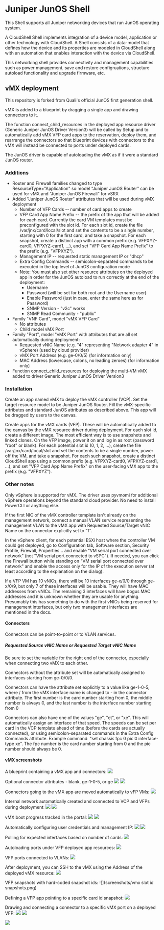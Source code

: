 # Juniper JunOS Shell

This Shell supports all Juniper networking devices that run JunOS operating system.

A CloudShell Shell implements integration of a device model, application or other technology with CloudShell. A Shell consists of a data-model that defines how the device and its properties are modeled in CloudShell along with an automation that enables interaction with the device via CloudShell.

This networking shell provides connectivity and management capabilities such as power management, save and restore configruations, structure autoload functionality and upgrade firmware, etc.

## vMX deployment

This repository is forked from Quali's official JunOS first generation shell.

vMX is added to a blueprint by dragging a single app and drawing connectors to it. 

The function connect_child_resources in the deployed app resource driver (Generic Juniper JunOS Driver Version3) will be called by Setup and to automatically add vMX VFP card apps to the reservation, deploy them, and rearrange the connectors so that blueprint devices with connectors to the vMX will instead be connected to ports under deployed cards.

The JunOS driver is capable of autoloading the vMX as if it were a standard JunOS router.

### Additions
- Router and Firewall families changed to type ResourceType="Application" so model "Juniper JunOS Router" can be used for vMX and "Juniper JunOS Firewall" for vSRX
- Added "Juniper JunOS Router" attributes that will be used during vMX deployment
  - Number of VFP Cards -- number of card apps to create
  - VFP Card App Name Prefix -- the prefix of the app that will be added for each card. Currently the card VM templates must be preconfigured with the slot id. For each slot id, create the file /var/jnx/card/local/slot and set the contents to be a single number, starting with 0 for the first card, and take a snapshot. For each snapshot, create a distinct app with a common prefix (e.g. VFPXYZ-card0, VFPXYZ-card1, ...), and set "VFP Card App Name Prefix" to the prefix (e.g. "VFPXYZ").
  - Management IP -- requested static management IP or "dhcp"
  - Extra Config Commands -- semicolon-separated commands to be executed in the top level of JunOS configuration mode
  - Note: You must also set other resource attributes on the deployed app in order for the JunOS autoload to run correctly at the end of the deployment:
    - Username
    - Password (will be set for both root and the Username user)
    - Enable Password (just in case, enter the same here as for Password)
    - SNMP Version - "v2c" works
    - SNMP Read Community - "public"
- Family "VNF Card", model "vMX VFP Card"
  - No attributes
  - Child model vMX Port
- Family "Port", model "vMX Port" with attributes that are all set automatically during deployment:
  - Requested vNIC Name (e.g. "4" representing "Network adapter 4" in vSphere) (used by cloud provider)
  - vMX Port Address (e.g. ge-0/0/5) (for information only)
  - MAC Address (lowercase, colons, no leading zeroes) (for information only)
- Function connect_child_resources for deploying the multi-VM vMX added to driver Generic Juniper JunOS Driver Version3


### Installation

Create an app named vMX to deploy the vMX controller (VCP). Set the target resource model to be Juniper JunOS Router. Fill the vMX-specific attributes and standard JunOS attributes as described above. This app will be dragged by users to the canvas.

Create apps for the vMX cards (VFP). These will be automatically added to the canvas by the vMX resource driver during deployment. For each slot id, create a different image. The most efficient way is to use snapshots and linked clones. On the VFP image, power it on and log in as root (password "root" or blank). For each potential slot id (0, 1, 2, ...), create the file /var/jnx/card/local/slot and set the contents to be a single number, power off the VM, and take a snapshot. For each such snapshot, create a distinct CloudShell app using a common prefix (e.g. VFPXYZ-card0, VFPXYZ-card1, ...), and set "VFP Card App Name Prefix" on the user-facing vMX app to the prefix (e.g. "VFPXYZ").


### Other notes

Only vSphere is supported for vMX. The driver uses pyvmomi for additional vSphere operations beyond the standard cloud provider. No need to install PowerCLI or anything else.


If the first NIC of the vMX controller template isn't already on the management network, connect a manual VLAN service representing the management VLAN to the vMX app with Requested Source/Target vNIC Name on the connector explicitly set to "1". 


In the vSphere client, for each potential ESXi host where the controller VM could get deployed, go to Configuration tab, Software section, Security Profile, Firewall, Properties... and enable "VM serial port connected over network" (not "VM serial port connected to vSPC"). If needed, you can click the Firewall button while standing on "VM serial port connected over network" and enable the access only for the IP of the execution server (at least according to the explanation on the dialog).


If a VFP VM has 10 vNICs, there will be 10 interfaces ge-x/0/0 through ge-x/0/9, but only 7 of these interfaces will be usable. They will have MAC addresses from vNICs. The remaining 3 interfaces will have bogus MAC addresses and it is unknown whether they are usable for anything. Presumably this has something to do with the first vNICs being reserved for management interfaces, but only two management interfaces are mentioned in the docs. 



#### Connectors

Connectors can be point-to-point or to VLAN services.

##### Requested Source vNIC Name or Requested Target vNIC Name

Be sure to set the variable for the right end of the connector, especially when connecting two vMX to each other. 

Connectors without the attribute set will be automatically assigned to interfaces starting from ge-0/0/0.

Connectors can have the attribute set explicitly to a value like ge-1-0-5, where / from the vMX interface name is changed to - in the connector attribute. The first number is the card number starting from 0, the middle number is always 0, and the last number is the interface number starting from 0

Connectors can also have one of the values "ge", "et", or "xe". This will automatically assign an interface of that speed. The speeds can be set per card in the VCP template ahead of time (before the cards are actually connected), or using semicolon-separated commands in the Extra Config Commands attribute. Example command: "set chassis fpc 0 pic 0 interface-type xe". The fpc number is the card number starting from 0 and the pic number should always be 0.

#### vMX screenshots
A blueprint containing a vMX app and connectors:
![](screenshots/vmx01.png)

Optional connector attributes - blank, ge-1-0-5, or ge
![](screenshots/vmx02.png)
![](screenshots/vmx03.png)

Connectors going to the vMX app are moved automatically to vFP VMs: 
![](screenshots/jvmx6.png)


Internal network automatically created and connected to VCP and VFPs during deployment:
![](screenshots/vmx04.png)
![](screenshots/vmx05.png)

vMX boot progress tracked in the portal:
![](screenshots/vmx06.png)
![](screenshots/vmx07.png)

Automatically configuring user credentials and management IP:
![](screenshots/vmx08.png)
![](screenshots/vmx09.png)

Polling for expected interfaces based on number of cards:
![](screenshots/vmx10.png)

Autoloading ports under VFP deployed app resources:
![](screenshots/vmx11.png)

VFP ports connected to VLANs:
![](screenshots/vmx12.png)

After deployment, you can SSH to the vMX using the Address of the deployed vMX resource:
![](screenshots/vmx13.png)

VFP snapshots with hard-coded snapshot ids:
![](screenshots/vmx slot id snapshots.png)

Defining a VFP app pointing to a specific card id snapshot: 
![](screenshots/vmx14.png)

Drawing and connecting a connector to a specific vMX port on a deployed VFP:
![](screenshots/jvmx2.png)
![](screenshots/jvmx3.png)

![](screenshots/jvmx5.png)

